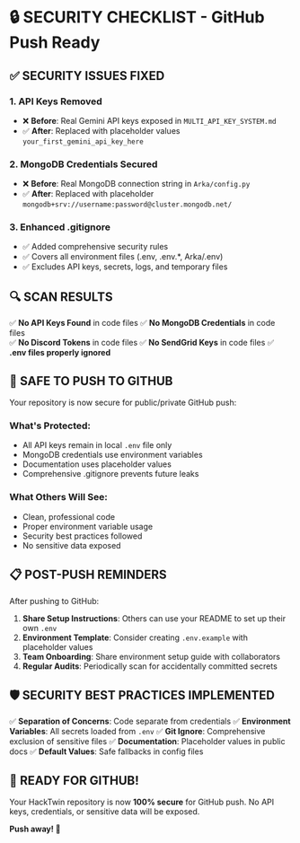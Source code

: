 # 🔒 SECURITY CHECKLIST - GitHub Push Ready

## ✅ **SECURITY ISSUES FIXED**

### 1. **API Keys Removed**
- ❌ **Before**: Real Gemini API keys exposed in `MULTI_API_KEY_SYSTEM.md`
- ✅ **After**: Replaced with placeholder values `your_first_gemini_api_key_here`

### 2. **MongoDB Credentials Secured**
- ❌ **Before**: Real MongoDB connection string in `Arka/config.py`
- ✅ **After**: Replaced with placeholder `mongodb+srv://username:password@cluster.mongodb.net/`

### 3. **Enhanced .gitignore**
- ✅ Added comprehensive security rules
- ✅ Covers all environment files (.env, .env.*, Arka/.env)
- ✅ Excludes API keys, secrets, logs, and temporary files

## 🔍 **SCAN RESULTS**

✅ **No API Keys Found** in code files
✅ **No MongoDB Credentials** in code files  
✅ **No Discord Tokens** in code files
✅ **No SendGrid Keys** in code files
✅ **.env files properly ignored**

## 🚀 **SAFE TO PUSH TO GITHUB**

Your repository is now secure for public/private GitHub push:

### What's Protected:
- All API keys remain in local `.env` file only
- MongoDB credentials use environment variables
- Documentation uses placeholder values
- Comprehensive .gitignore prevents future leaks

### What Others Will See:
- Clean, professional code
- Proper environment variable usage
- Security best practices followed
- No sensitive data exposed

## 📋 **POST-PUSH REMINDERS**

After pushing to GitHub:

1. **Share Setup Instructions**: Others can use your README to set up their own `.env`
2. **Environment Template**: Consider creating `.env.example` with placeholder values
3. **Team Onboarding**: Share environment setup guide with collaborators
4. **Regular Audits**: Periodically scan for accidentally committed secrets

## 🛡️ **SECURITY BEST PRACTICES IMPLEMENTED**

✅ **Separation of Concerns**: Code separate from credentials
✅ **Environment Variables**: All secrets loaded from `.env`
✅ **Git Ignore**: Comprehensive exclusion of sensitive files
✅ **Documentation**: Placeholder values in public docs
✅ **Default Values**: Safe fallbacks in config files

## 🎉 **READY FOR GITHUB!**

Your HackTwin repository is now **100% secure** for GitHub push. No API keys, credentials, or sensitive data will be exposed.

**Push away! 🚀**
